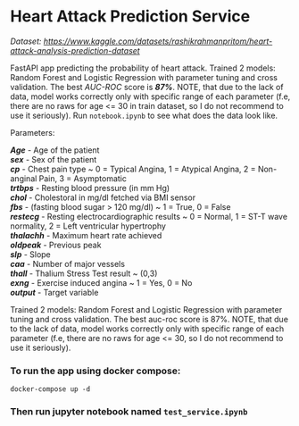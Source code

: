 # Heart Attack Prediction Service
*Dataset: https://www.kaggle.com/datasets/rashikrahmanpritom/heart-attack-analysis-prediction-dataset*  

FastAPI app predicting the probability of heart attack. Trained 2 models: Random Forest and Logistic Regression with parameter tuning and cross validation. The best *AUC-ROC* score is ***87%***. NOTE, that due to the lack of data, model works correctly only with specific range of each parameter (f.e, there are no raws for age <= 30 in train dataset, so I do not recommend to use it seriously). Run `notebook.ipynb` to see what does the data look like.

Parameters:
  
***Age*** - Age of the patient  
***sex*** - Sex of the patient  
***cp*** - Chest pain type ~ 0 = Typical Angina, 1 = Atypical Angina, 2 = Non-anginal Pain, 3 = Asymptomatic  
***trtbps*** - Resting blood pressure (in mm Hg)  
***chol*** - Cholestoral in mg/dl fetched via BMI sensor  
***fbs*** - (fasting blood sugar > 120 mg/dl) ~ 1 = True, 0 = False  
***restecg*** - Resting electrocardiographic results ~ 0 = Normal, 1 = ST-T wave normality, 2 = Left ventricular hypertrophy  
***thalachh*** - Maximum heart rate achieved  
***oldpeak*** - Previous peak  
***slp*** - Slope  
***caa*** - Number of major vessels  
***thall*** - Thalium Stress Test result ~ (0,3)  
***exng*** - Exercise induced angina ~ 1 = Yes, 0 = No  
***output*** - Target variable  

Trained 2 models: Random Forest and Logistic Regression with parameter tuning and cross validation. The best auc-roc score is 87%. NOTE, that due to the lack of data, model works correctly only with specific range of each parameter (f.e, there are no raws for age <= 30, so I do not recommend to use it seriously).

### To run the app using docker compose:  
```
docker-compose up -d
```
### Then run jupyter notebook named `test_service.ipynb`

